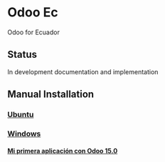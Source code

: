 # Odoo Ec
Odoo for Ecuador

## Status
In development documentation and implementation

## Manual Installation
### [Ubuntu](./doc/install/ubuntu/README.md)
### [Windows](./doc/install/windows/README.md)
#### [Mi primera aplicación con Odoo 15.0](doc/firtsApp/windows/md/FIRST_APP.md)